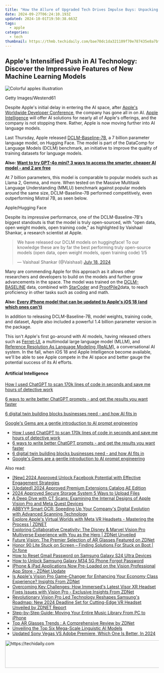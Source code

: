 ```yaml
---
title: "How the Allure of Upgraded Tech Drives Impulse Buys: Unpacking Apple's New $17 USB-C EarPods"
date: 2024-09-27T06:24:10.193Z
updated: 2024-10-01T19:50:38.663Z
tags:
  - apple
categories:
  - tech
thumbnail: https://thmb.techidaily.com/bae70dc1da321109f70e787435e8a7bf8638e992652aa5e9b27c3e355526ca4c.jpg
---
```


## Apple's Intensified Push in AI Technology: Discover the Impressive Features of New Machine Learning Models

![Colorful apples illustration](https://www.zdnet.com/a/img/resize/9bb89d50786dede51226d07270c24895165cb839/2024/07/22/915e58d3-9ce8-4208-b390-f7b0a6bddd77/gettyimages-1300502150.jpg?auto=webp&precrop=2121,1192,x0,y0&width=1280)

Getty Images/Westend61

Despite Apple's initial delay in entering the AI space, after [Apple's Worldwide Developer Conference](https://www.zdnet.com/article/v/), the company has gone all in on AI. [Apple Intelligence](https://www.zdnet.com/article/what-is-apple-intelligence-everything-to-know-about-ai-features-coming-to-iphones-macs-and-ipads/) will offer AI solutions for nearly all of Apple's offerings, and the company is not stopping there. Rather, Apple is now moving further into AI language models. 

Last Thursday, Apple released [DCLM-Baseline-7B](https://huggingface.co/apple/DCLM-7B), a 7 billion parameter language model, on Hugging Face. The model is part of the DataComp for Language Models (DCLM) benchmark, an initiative to improve the quality of training datasets for language models.

**Also: [Want to try GPT-4o mini? 3 ways to access the smarter, cheaper AI model - and 2 are free](https://www.zdnet.com/article/want-to-try-gpt-4o-mini-3-ways-to-access-the-smarter-cheaper-ai-model-and-2-are-free/)**

At 7 billion parameters, this model is comparable to popular models such as Llama 2, Gemma, and more. When tested on the Massive Multitask Language Understanding (MMLU) benchmark against popular models around the same size, DCLM-Baseline-7B performed competitively, even outperforming Mistral 7B, as seen below. 

Apple/Hugging Face

Despite its impressive performance, one of the DCLM-Baseline-7B's biggest standouts is that the model is truly open-sourced, with "open data, open weight models, open training code," as highlighted by Vaishaal Shankar, a research scientist at Apple. 

> We have released our DCLM models on huggingface! To our knowledge these are by far the best performing truly open-source models (open data, open weight models, open training code) 1/5
> 
> — Vaishaal Shankar (@Vaishaal) [July 18, 2024](https://twitter.com/Vaishaal/status/1813956553042711006?ref%5Fsrc=twsrc^tfw)

Many are commending Apple for this approach as it allows other researchers and developers to build on the models and further grow advancements in the space. The model was trained on the [DCLM-BASELINE](https://huggingface.co/datasets/mlfoundations/dclm-baseline-1.0) data, combined with [StarCoder](https://huggingface.co/datasets/bigcode/starcoderdata) and [ProofPile2](http://proofpile2)data, to reach proficiency in other tasks such as coding and math.

**Also: [Every iPhone model that can be updated to Apple's iOS 18 (and which ones can't)](https://www.zdnet.com/article/every-iphone-model-that-can-be-updated-to-apples-new-ios-18-public-beta-and-which-ones-cant/)**

In addition to releasing DCLM-Baseline-7B, model weights, training code, and dataset, Apple also included a powerful 1.4 billion parameter version in the package. 

This isn't Apple's first go-around with AI models, having released others such as [Ferret-UI](https://www.zdnet.com/article/apples-new-ai-model-can-understand-your-home-screen-and-supercharge-siri/), a multimodal large language model (MLLM), and [Reference Resolution As Language Modeling (ReALM)](https://www.zdnet.com/article/apple-claims-its-on-device-ai-system-realm-substantially-outperforms-gpt-4/), a conversational AI system. In the fall, when iOS 18 and Apple Intelligence become available, we'll be able to see Apple compete in the AI space and better gauge the potential success of its AI efforts.

#### Artificial Intelligence

[How I used ChatGPT to scan 170k lines of code in seconds and save me hours of detective work](https://www.zdnet.com/article/how-chatgpt-scanned-170k-lines-of-code-in-seconds-and-saved-me-hours-of-work/ "How I used ChatGPT to scan 170k lines of code in seconds and save me hours of detective work")

[6 ways to write better ChatGPT prompts - and get the results you want faster](https://www.zdnet.com/article/6-ways-to-write-better-chatgpt-prompts-and-get-the-results-you-want-faster/ "6 ways to write better ChatGPT prompts - and get the results you want faster")

[6 digital twin building blocks businesses need - and how AI fits in](https://www.zdnet.com/article/6-digital-twin-building-blocks-businesses-need-and-how-ai-fits-in/ "6 digital twin building blocks businesses need - and how AI fits in")

[Google's Gems are a gentle introduction to AI prompt engineering](https://www.zdnet.com/article/googles-gems-are-a-gentle-introduction-to-ai-prompt-engineering/ "Google's Gems are a gentle introduction to AI prompt engineering")

* [How I used ChatGPT to scan 170k lines of code in seconds and save me hours of detective work](https://www.zdnet.com/article/how-chatgpt-scanned-170k-lines-of-code-in-seconds-and-saved-me-hours-of-work/ "How I used ChatGPT to scan 170k lines of code in seconds and save me hours of detective work")
* [6 ways to write better ChatGPT prompts - and get the results you want faster](https://www.zdnet.com/article/6-ways-to-write-better-chatgpt-prompts-and-get-the-results-you-want-faster/ "6 ways to write better ChatGPT prompts - and get the results you want faster")
* [6 digital twin building blocks businesses need - and how AI fits in](https://www.zdnet.com/article/6-digital-twin-building-blocks-businesses-need-and-how-ai-fits-in/ "6 digital twin building blocks businesses need - and how AI fits in")
* [Google's Gems are a gentle introduction to AI prompt engineering](https://www.zdnet.com/article/googles-gems-are-a-gentle-introduction-to-ai-prompt-engineering/ "Google's Gems are a gentle introduction to AI prompt engineering")

<ins class="adsbygoogle"
     style="display:block"
     data-ad-format="autorelaxed"
     data-ad-client="ca-pub-7571918770474297"
     data-ad-slot="1223367746"></ins>

<ins class="adsbygoogle"
     style="display:block"
     data-ad-client="ca-pub-7571918770474297"
     data-ad-slot="8358498916"
     data-ad-format="auto"
     data-full-width-responsive="true"></ins>

<span class="atpl-alsoreadstyle">Also read:</span>
<div><ul>
<li><a href="https://facebook-videos.techidaily.com/new-2024-approved-unlock-facebook-potential-with-effective-engagement-strategies/"><u>[New] 2024 Approved Unlock Facebook Potential with Effective Engagement Strategies</u></a></li>
<li><a href="https://vp-tips.techidaily.com/updated-2024-approved-premium-extensions-catalog-ae-edition/"><u>[Updated] 2024 Approved Premium Extensions Catalog AE Edition</u></a></li>
<li><a href="https://fox-hovers.techidaily.com/2024-approved-secure-storage-system-5-ways-to-upload-files/"><u>2024 Approved Secure Storage System 5 Ways to Upload Files</u></a></li>
<li><a href="https://tech-renaissance.techidaily.com/a-deep-dive-with-ct-scans-examining-the-internal-designs-of-apple-vision-pro-and-meta-quest-devices/"><u>A Deep Dive with CT Scans: Examining the Internal Designs of Apple Vision Pro and Meta Quest Devices</u></a></li>
<li><a href="https://tech-savvy.techidaily.com/abbyy-smart-ocr-speeding-up-your-companys-digital-evolution-with-advanced-scanning-technology/"><u>ABBYY® Smart OCR: Speeding Up Your Company's Digital Evolution with Advanced Scanning Technology</u></a></li>
<li><a href="https://tech-renaissance.techidaily.com/explore-apples-virtual-worlds-with-meta-vr-headsets-mastering-the-process-zdnet/"><u>Explore Apple's Virtual Worlds with Meta VR Headsets - Mastering the Process | ZDNET</u></a></li>
<li><a href="https://tech-renaissance.techidaily.com/exploring-collaborative-creativity-the-disney-and-marvel-vision-pro-multiverse-experience-with-you-as-the-hero-zdnet-unveiled/"><u>Exploring Collaborative Creativity: The Disney & Marvel Vision Pro Multiverse Experience with You as the Hero | ZDNet Unveiled</u></a></li>
<li><a href="https://tech-renaissance.techidaily.com/future-vision-the-premier-selection-of-ar-glasses-featured-on-zdnet/"><u>Future Vision: The Premier Selection of AR Glasses Featured on ZDNet</u></a></li>
<li><a href="https://change-location.techidaily.com/honor-90-lite-stuck-on-screen-finding-solutions-for-stuck-on-boot-drfone-by-drfone-fix-android-problems-fix-android-problems/"><u>Honor 90 Lite Stuck on Screen – Finding Solutions For Stuck on Boot | Dr.fone</u></a></li>
<li><a href="https://android-unlock.techidaily.com/how-to-reset-gmail-password-on-samsung-galaxy-s24-ultra-devices-by-drfone-android/"><u>How to Reset Gmail Password on Samsung Galaxy S24 Ultra Devices</u></a></li>
<li><a href="https://review-topics.techidaily.com/how-to-unlock-samsung-galaxy-m34-5g-phone-forgot-password-by-drfone-android-unlock-android-unlock/"><u>How to Unlock Samsung Galaxy M34 5G Phone Forgot Password</u></a></li>
<li><a href="https://tech-renaissance.techidaily.com/iphone-and-ipad-applications-now-pre-loaded-on-the-vision-professional-app-store-zdnet-update/"><u>IPhone & iPad Applications Now Pre-Loaded on the Vision Professional App Store - ZDNet Update</u></a></li>
<li><a href="https://tech-renaissance.techidaily.com/is-apples-vision-pro-game-changer-for-enhancing-your-economy-class-experience-insights-from-zdnet/"><u>Is Apple's Vision Pro Game-Changer for Enhancing Your Economy Class Experience? Insights From ZDNet</u></a></li>
<li><a href="https://tech-renaissance.techidaily.com/overcoming-key-challenges-how-immerseds-latest-visor-xr-headset-fixes-issues-with-vision-pro-exclusive-insights-from-zdnet/"><u>Overcoming Key Challenges: How Immersed's Latest Visor XR Headset Fixes Issues with Vision Pro - Exclusive Insights From ZDNet</u></a></li>
<li><a href="https://tech-renaissance.techidaily.com/revolutionary-vision-pro-led-technology-reshapes-samsungs-roadmap-new-2024-deadline-set-for-cutting-edge-vr-headset-unveiled-by-zdnet-report/"><u>Revolutionary Vision Pro Led Technology Reshapes Samsung's Roadmap: New 2024 Deadline Set for Cutting-Edge VR Headset Unveiled by ZDNET Report</u></a></li>
<li><a href="https://vp-tips.techidaily.com/step-by-step-guide-moving-your-entire-music-library-from-pc-to-iphone/"><u>Step-by-Step Guide: Moving Your Entire Music Library From PC to iPhone</u></a></li>
<li><a href="https://tech-renaissance.techidaily.com/top-ar-glasses-trends-a-comprehensive-review-by-zdnet/"><u>Top AR Glasses Trends : A Comprehensive Review by ZDNet</u></a></li>
<li><a href="https://tech-hub.techidaily.com/unveiling-the-top-six-mega-scale-linguistic-ai-models/"><u>Unveiling the Top Six Mega-Scale Linguistic AI Models</u></a></li>
<li><a href="https://ai-video-tools.techidaily.com/updated-sony-vegas-vs-adobe-premiere-which-one-is-better-in-2024/"><u>Updated Sony Vegas VS Adobe Premiere, Which One Is Better, In 2024</u></a></li>
</ul></div>

<!-- affiliate ads begin -->
<a href="https://aligracehair.sjv.io/c/5597632/1959712/19272" target="_top" id="1959712">
  <img src="//a.impactradius-go.com/display-ad/19272-1959712" border="0" alt="https://techidaily.com" width="728" height="90"/>
</a>
<img height="0" width="0" src="https://aligracehair.sjv.io/i/5597632/1959712/19272" style="position:absolute;visibility:hidden;" border="0" />
<!-- affiliate ads end -->

